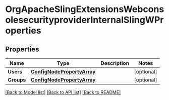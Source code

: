 # OrgApacheSlingExtensionsWebconsolesecurityproviderInternalSlingWProperties

## Properties
Name | Type | Description | Notes
------------ | ------------- | ------------- | -------------
**Users** | [**ConfigNodePropertyArray**](configNodePropertyArray.md) |  | [optional] 
**Groups** | [**ConfigNodePropertyArray**](configNodePropertyArray.md) |  | [optional] 

[[Back to Model list]](../README.md#documentation-for-models) [[Back to API list]](../README.md#documentation-for-api-endpoints) [[Back to README]](../README.md)


